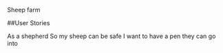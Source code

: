 Sheep farm


##User Stories

As a shepherd
So my sheep can be safe
I want to have a pen they can go into

<!-- As a shepherd
So my sheep can be friends
I want them to be able to say their names

As a shepherd
So I can know all my sheep are home
I want to get a list of all the names of the sheep in the pen -->
